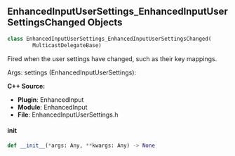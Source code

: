 ## EnhancedInputUserSettings_EnhancedInputUserSettingsChanged Objects

```python
class EnhancedInputUserSettings_EnhancedInputUserSettingsChanged(
        MulticastDelegateBase)
```

Fired when the user settings have changed, such as their key mappings.

Args:
    settings (EnhancedInputUserSettings):

**C++ Source:**

- **Plugin**: EnhancedInput
- **Module**: EnhancedInput
- **File**: EnhancedInputUserSettings.h

<a id="unreal.EnhancedInputUserSettings_EnhancedInputUserSettingsChanged.__init__"></a>

#### __init__

```python
def __init__(*args: Any, **kwargs: Any) -> None
```

<a id="unreal.EnhancedInputUserSettings_MappableKeyProfileChanged"></a>